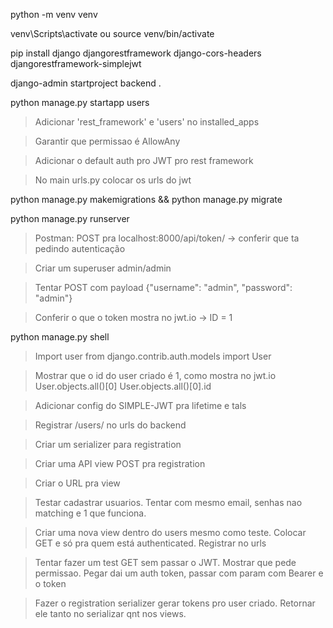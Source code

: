 python -m venv venv

venv\Scripts\activate
ou
source venv/bin/activate

pip install django djangorestframework django-cors-headers djangorestframework-simplejwt

django-admin startproject backend .

python manage.py startapp users

> Adicionar 'rest_framework' e 'users' no installed_apps

> Garantir que permissao é AllowAny

> Adicionar o default auth pro JWT pro rest framework

> No main urls.py colocar os urls do jwt

python manage.py makemigrations && python manage.py migrate

python manage.py runserver

> Postman: POST pra localhost:8000/api/token/ -> conferir que ta pedindo autenticação

> Criar um superuser admin/admin

> Tentar POST com payload {"username": "admin", "password": "admin"}

> Conferir o que o token mostra no jwt.io -> ID = 1

python manage.py shell

> Import user 
from django.contrib.auth.models import User

> Mostrar que o id do user criado é 1, como mostra no jwt.io
User.objects.all()[0]
User.objects.all()[0].id

> Adicionar config do SIMPLE-JWT pra lifetime e tals

> Registrar /users/ no urls do backend

> Criar um serializer para registration

> Criar uma API view POST pra registration

> Criar o URL pra view

> Testar cadastrar usuarios. Tentar com mesmo email, senhas nao matching e 1 que funciona.

> Criar uma nova view dentro do users mesmo como teste. Colocar GET e só pra quem está authenticated. Registrar no urls

> Tentar fazer um test GET sem passar o JWT. Mostrar que pede permissao. Pegar dai um auth token, passar com param com Bearer e o token

> Fazer o registration serializer gerar tokens pro user criado. Retornar ele tanto no serializar qnt nos views.